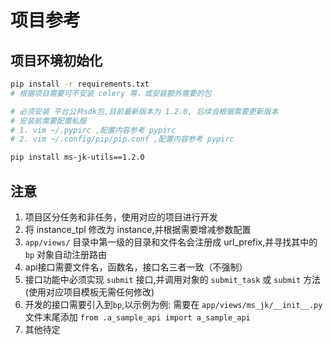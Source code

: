 # 项目参考

## 项目环境初始化
```bash
pip install -r requirements.txt
# 根据项目需要可不安装 celery 等，或安装额外需要的包 

# 必须安装 平台公共sdk包,目前最新版本为 1.2.0, 后续会根据需要更新版本
# 安装前需要配置私服
# 1. vim ~/.pypirc ,配置内容参考 pypirc
# 2. vim ~/.config/pip/pip.conf ,配置内容参考 pypirc

pip install ms-jk-utils==1.2.0 


```

## 注意

1. 项目区分任务和非任务，使用对应的项目进行开发
2. 将 instance_tpl 修改为 instance,并根据需要增减参数配置
3. `app/views/` 目录中第一级的目录和文件名会注册成 url_prefix,并寻找其中的 `bp` 对象自动注册路由
4. api接口需要文件名，函数名，接口名三者一致（不强制）
5. 接口功能中必须实现 `submit` 接口,并调用对象的 `submit_task` 或 `submit` 方法(使用对应项目模板无需任何修改)
6. 开发的接口需要引入到`bp`,以示例为例:
   需要在 `app/views/ms_jk/__init__.py` 文件末尾添加 `from .a_sample_api import a_sample_api`
7. 其他待定